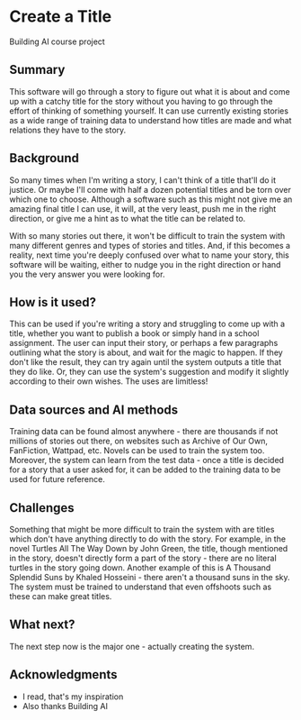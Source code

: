 # Create a Title

Building AI course project

## Summary

This software will go through a story to figure out what it is about and come up with a catchy title for the story without you having to go through the effort of thinking of something yourself. It can use currently existing stories as a wide range of training data to understand how titles are made and what relations they have to the story.

## Background

So many times when I'm writing a story, I can't think of a title that'll do it justice. Or maybe I'll come with half a dozen potential titles and be torn over which one to choose. Although a software such as this might not give me an amazing final title I can use, it will, at the very least, push me in the right direction, or give me a hint as to what the title can be related to. 

With so many stories out there, it won't be difficult to train the system with many different genres and types of stories and titles. And, if this becomes a reality, next time you're deeply confused over what to name your story, this software will be waiting, either to nudge you in the right direction or hand you the very answer you were looking for.

## How is it used?

This can be used if you're writing a story and struggling to come up with a title, whether you want to publish a book or simply hand in a school assignment. The user can input their story, or perhaps a few paragraphs outlining what the story is about, and wait for the magic to happen. If they don't like the result, they can try again until the system outputs a title that they do like. Or, they can use the system's suggestion and modify it slightly according to their own wishes. The uses are limitless!

## Data sources and AI methods

Training data can be found almost anywhere - there are thousands if not millions of stories out there, on websites such as Archive of Our Own, FanFiction, Wattpad, etc. Novels can be used to train the system too. Moreover, the system can learn from the test data - once a title is decided for a story that a user asked for, it can be added to the training data to be used for future reference.

## Challenges

Something that might be more difficult to train the system with are titles which don't have anything directly to do with the story. For example, in the novel Turtles All The Way Down by John Green, the title, though mentioned in the story, doesn't directly form a part of the story - there are no literal turtles in the story going down. Another example of this is A Thousand Splendid Suns by Khaled Hosseini - there aren't a thousand suns in the sky. The system must be trained to understand that even offshoots such as these can make great titles.

## What next?

The next step now is the major one - actually creating the system.

## Acknowledgments

* I read, that's my inspiration
* Also thanks Building AI
